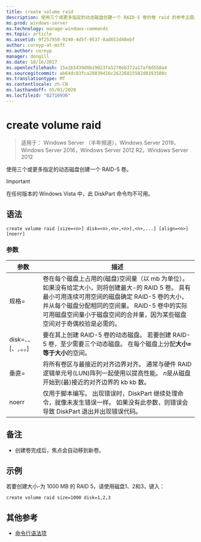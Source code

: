 ```yaml
---
title: create volume raid
description: 使用三个或更多指定的动态磁盘创建一个 RAID-5 卷的卷 raid 的参考主题。
ms.prod: windows-server
ms.technology: manage-windows-commands
ms.topic: article
ms.assetid: 9f257950-9240-4d5f-9537-8ad653d48ebf
author: coreyp-at-msft
ms.author: coreyp
manager: dongill
ms.date: 10/16/2017
ms.openlocfilehash: 15a165439d0b19023fa5270eb372a17af8d558a4
ms.sourcegitcommit: ab64dc83fca28039416c26226815502d0193500c
ms.translationtype: MT
ms.contentlocale: zh-CN
ms.lasthandoff: 05/01/2020
ms.locfileid: "82716936"
---
```

# <a name="create-volume-raid"></a>create volume raid

> 适用于： Windows Server （半年频道），Windows Server 2019，Windows Server 2016，Windows Server 2012 R2，Windows Server 2012

使用三个或更多指定的动态磁盘创建一个 RAID-5 卷。  

> [!IMPORTANT]  
> 在任何版本的 Windows Vista 中，此 DiskPart 命令均不可用。

## <a name="syntax"></a>语法  
  
```  
create volume raid [size=<n>] disk=<n>,<n>,<n>[,<n>,...] [align=<n>] [noerr]  
```  
  
### <a name="parameters"></a>参数  
  
|           参数           |                                                                                                                                                                                                                                              描述                                                                                                                                                                                                                                              |
|-------------------------------|-------------------------------------------------------------------------------------------------------------------------------------------------------------------------------------------------------------------------------------------------------------------------------------------------------------------------------------------------------------------------------------------------------------------------------------------------------------------------------------------------------|
|           规格\=<n>           | 卷在每个磁盘上占用的\(磁盘\)空间量（以 mb 为单位）。 如果没有给定大小，则将创建最大\-的 RAID 5 卷。 具有最小可用连续可用空间的磁盘确定 RAID\-5 卷的大小，并从每个磁盘分配相同的空间量。 RAID\-5 卷中的实际可用磁盘空间量小于磁盘空间的合并量，因为某些磁盘空间对于奇偶校验是必需的。 |
| disk\=<n>、<n><n>、\[、<n>,.。。\] |                                                                                                                                               要在其上创建 RAID\-5 卷的动态磁盘。 若要创建 RAID\-5 卷，至少需要三个动态磁盘。 在每个磁盘上分配**大小\=等于大小**的空间。                                                                                                                                                |
|          垂直\=<n>           |                                                                                                                   将所有卷区与最接近的对齐边界对齐。 通常与硬件 RAID 逻辑单元号\(LUN\)阵列一起使用以提高性能。 *n*是从磁盘开始到\(最\)接近的对齐边界的 kb kb 数。                                                                                                                   |
|             noerr             |                                                                                                                                                 仅用于脚本编写。 出现错误时，DiskPart 继续处理命令，就像未发生错误一样。 如果没有此参数，则错误会导致 DiskPart 退出并出现错误代码。                                                                                                                                                  |
  
## <a name="remarks"></a>备注  
  
-   创建卷完成后，焦点会自动移到新卷。  
  
## <a name="examples"></a>示例  
若要创建大小\-为 1000 MB 的 RAID 5，请使用磁盘1、2和3，键入：  
  
```  
create volume raid size=1000 disk=1,2,3  
```  
  
## <a name="additional-references"></a>其他参考  
- [命令行语法项](command-line-syntax-key.md)  
  

  

